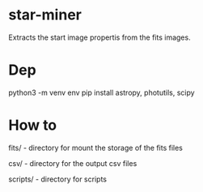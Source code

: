 # star-miner
Extracts the start image propertis from the fits images.

# Dep
  python3 -m venv env
  pip install astropy, photutils, scipy


# How to
  fits/ - directory for mount the storage of the fits files
  
  csv/ - directory for the output csv files 
  
  scripts/ - directory for scripts


  
